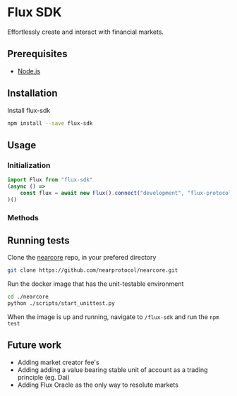 # Flux SDK
Effortlessly create and interact with financial markets.

## Prerequisites
* [Node.js](https://nodejs.org/en/)

## Installation
Install flux-sdk
```bash
npm install --save flux-sdk
```

## Usage

### Initialization

```js
import Flux from "flux-sdk"
(async () => 
	const flux = await new Flux().connect("development", "flux-protocol-staging");
)()
```

### Methods

## Running tests

Clone the [nearcore](https://nodejs.org/en/) repo, in your prefered directory
```bash
git clone https://github.com/nearprotocol/nearcore.git
```

Run the docker image that has the unit-testable environment
```bash
cd ./nearcore
python ./scripts/start_unittest.py
```

When the image is up and running, navigate to `/flux-sdk` and run the `npm test`

## Future work

* Adding market creator fee's
* Adding adding a value bearing stable unit of account as a trading principle (eg. Dai)
* Adding Flux Oracle as the only way to resolute markets
